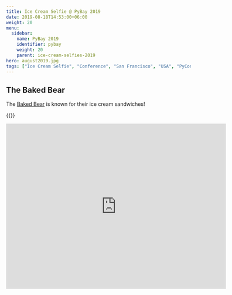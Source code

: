```yaml
---
title: Ice Cream Selfie @ PyBay 2019
date: 2019-08-18T14:53:00+06:00
weight: 20
menu:
  sidebar:
    name: PyBay 2019
    identifier: pybay
    weight: 20
    parent: ice-cream-selfies-2019
hero: august2019.jpg
tags: ["Ice Cream Selfie", "Conference", "San Francisco", "USA", "PyCon", "PyBay"]
---
```


## The Baked Bear

The [Baked Bear](https://www.thebakedbear.com/) is known for their ice cream sandwiches!


{{<tweet user="mariatta" id="1163311111677992960">}}

<iframe src="https://www.google.com/maps/embed?pb=!1m18!1m12!1m3!1d12610.323165791448!2d-122.42727974458006!3d37.79986300000001!2m3!1f0!2f0!3f0!3m2!1i1024!2i768!4f13.1!3m3!1m2!1s0x808580f3890cb063%3A0x7b4b6ff70b02d48e!2sThe%20Baked%20Bear!5e0!3m2!1sen!2sca!4v1692203588487!5m2!1sen!2sca" width="600" height="450" style="border:0;" allowfullscreen="" loading="lazy" referrerpolicy="no-referrer-when-downgrade"></iframe>